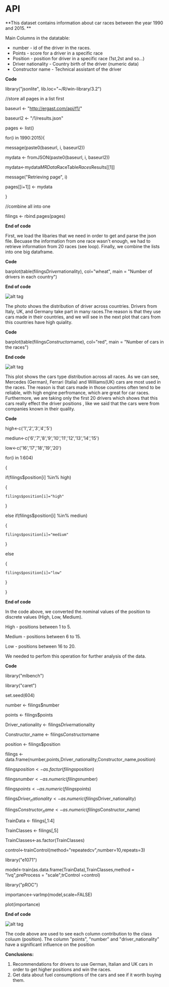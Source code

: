 # API


 
**This dataset contains information about car races between the year 1990 and 2015. **


Main Columns in the datatable:
- number - id of the driver in the races.
- Points - score for a driver in a specific race
- Position - position for driver in a specific race (1st,2st and so...)
- Driver nationality - Country birth of the driver (numeric data)
- Constructor name - Technical assistant of the driver

**Code**

library("jsonlite", lib.loc="~/R/win-library/3.2")

//store all pages in a list first

baseurl <- "http://ergast.com/api/f1/"

baseurl2 <- "/1/results.json"

pages <- list()

for(i in 1990:2015){

  message(paste0(baseurl, i, baseurl2))
  
  mydata <- fromJSON(paste0(baseurl, i, baseurl2))
  
  mydata<-mydata$MRData$RaceTable$Races$Results[[1]]
  
  message("Retrieving page", i)
  
  pages[[i+1]] <- mydata
  
}


//combine all into one

filings <- rbind.pages(pages)


**End of code**


First, we load the libaries that we need in order to get and parse the json file.
Becuase the information from one race wasn't enough, we had to retrieve information from 20 races (see loop).
Finally, we combine the lists into one big dataframe. 

**Code**

barplot(table(filings$Driver$nationality), col="wheat", main = "Number of drivers in each country")

**End of code**




![alt tag](/pics/driversInRaces.JPG)

The photo shows the distribution of driver across countries. Drivers from Italy, UK, and Germany take part in many races.The reason is that they use cars made in  their countries, and we will see in the next plot that cars from this countries have high quiality. 


**Code**

barplot(table(filings$Constructor$name), col="red", main = "Number of cars in the races")

**End code**


![alt tag](/pics/carInRaces.JPG)

This plot shows the cars type distribution across all races. As we can see, Mercedes (German), Ferrari (Italia) and Williams(UK) cars are most used in the races. The reason is that cars made in those countires often tend to be reliable, with high engine perfromance, which are great for car races.
Furthermore, we are taking only the first 20 drivers which shows that this cars really effect the driver positions , like we said that the cars were from companies known in their quality. 

**Code**

high<-c('1','2','3','4','5')

mediun<-c('6','7','8','9','10','11','12','13','14','15')

low<-c('16','17','18','19','20')


for(i in 1:604)

{

  if(filings$position[i] %in% high)
  
  {
  
    
    filings$position[i]="high"
    
  }
  
  else if(filings$position[i] %in% mediun)
  
  {
  
    
    filings$position[i]="medium"
    
  }
  
  else
  
  {
  
    filings$position[i]="low"
    
  }
  
}



**End of code**

In the code above, we converted the nominal values of the position to discrete values (High, Low, Medium).

High - positions between 1 to 5.

Medium - positions between 6 to 15.

Low - positions between 16 to 20.


We needed to perfom this operation for further analysis of the data. 



**Code**


library("mlbench")

library("caret")



set.seed(604)


number <- filings$number

points <- filings$points

Driver_nationality <- filings$Driver$nationality

Constructor_name <- filings$Constructor$name

position <- filings$position

filings <- data.frame(number,points,Driver_nationality,Constructor_name,position)



filings$position<-as.factor(filings$position)


filings$number<-as.numeric(filings$number)

filings$points<-as.numeric(filings$points)

filings$Driver_nationality<-as.numeric(filings$Driver_nationality)

filings$Constructor_name<-as.numeric(filings$Constructor_name)



TrainData <- filings[,1:4]


TrainClasses <- filings[,5]

TrainClasses<-as.factor(TrainClasses)



control<-trainControl(method="repeatedcv",number=10,repeats=3)

library("e1071")

model<-train(as.data.frame(TrainData),TrainClasses,method = "lvq",preProcess = "scale",trControl =control)

library("pROC")

importance<-varImp(model,scale=FALSE)


plot(importance)



**End of code**


![alt tag](/pics/data_importance.JPG)

The code above are used to see each column contribution to the class coluum (position).
The column "points", "number" and "driver_nationality" have a significant influence on the position



**Conclusions:**

1. Recommendations for drivers to use German, Italian and UK cars in order to get higher positions and win the races.
2. Get data about fuel consumptions of the cars and see if it worth buying them. 
